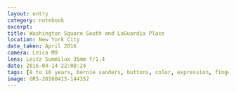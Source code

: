 ```yaml
--- 
layout: entry
category: notebook
excerpt:
title: Washington Square South and LaGuardia Place
location: New York City
date_taken: April 2016
camera: Leica M9
lens: Leitz Summilux 35mm f/1.4
date: 2016-04-14 22:08:24
tags: [8 to 16 years, bernie sanders, buttons, color, expression, finger, gesture, girl, glasses, pointing, street, sunlight, tshirt]
image: GRS-20160413-144352
---
```

